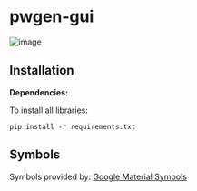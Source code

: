 # pwgen-gui
![image](https://github.com/rauland/pwgen-gui/assets/30706122/b843993b-83f3-4a74-a0ca-acfa96e219d6)

## Installation

**Dependencies:**

To install all libraries:
```
pip install -r requirements.txt
```

## Symbols

Symbols provided by: [Google Material Symbols](https://fonts.google.com/icons?icon.platform=web)
